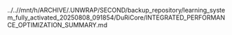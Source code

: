 ../..//mnt/h/ARCHIVE/.UNWRAP/SECOND/backup_repository/learning_system_fully_activated_20250808_091854/DuRiCore/INTEGRATED_PERFORMANCE_OPTIMIZATION_SUMMARY.md